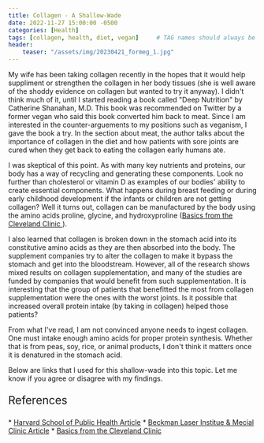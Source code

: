 ```yaml
---
title: Collagen - A Shallow-Wade
date: 2022-11-27 15:00:00 -0500
categories: [Health]
tags: [collagen, health, diet, vegan]     # TAG names should always be lowercase
header:
    teaser: "/assets/img/20230421_formeg_1.jpg"
---
```


My wife has been taking collagen recently in the hopes that it would help suppliment or strengthen the collagen in her body tissues (she is well aware of the shoddy evidence on collagen but wanted to try it anyway). I didn't think much of it, until I started reading a book called "Deep Nutrition" by Catherine Shanahan, M.D. This book was recommended on Twitter by a former vegan who said this book converted him back to meat. Since I am interested in the counter-arguements to my positions such as veganism, I gave the book a try. In the section about meat, the author talks about the importance of collagen in the diet and how patients with sore joints are cured when they get back to eating the collagen early humans ate.

I was skeptical of this point. As with many key nutrients and proteins, our body has a way of recycling and generating these components. Look no further than cholesterol or vitamin D as examples of our bodies' ability to create essential components. What happens during breast feeding or during early childhood development if the infants or children are not getting collagen? Well it turns out, collagen can be manufactured by the body using the amino acids proline, glycine, and hydroxyproline (<a href="https://my.clevelandclinic.org/health/articles/23089-collagen#:~:text=The%20main%20amino%20acids%20that,in%20a%20triple%20helix%20structure" target="_blank">Basics from the Cleveland Clinic </a>).

I also learned that collagen is broken down in the stomach acid into its constitutive amino acids as they are then absorbed into the body. The supplement companies try to alter the collagen to make it bypass the stomach and get into the bloodstream. However, all of the research shows mixed results on collagen supplementation, and many of the studies are funded by companies that would benefit from such supplementation. It is interesting that the group of patients that benefitted the most from collagen supplementation were the ones with the worst joints. Is it possible that increased overall protein intake (by taking in collagen) helped those patients?

From what I've read, I am not convinced anyone needs to ingest collagen. One must intake enough amino acids for proper protein synthesis. Whether that is from peas, soy, rice, or animal products, I don't think it matters once it is denatured in the stomach acid.

Below are links that I used for this shallow-wade into this topic. Let me know if you agree or disagree with my findings. 

<p style="font-size:160%;"> References </p>
* <a href="https://www.hsph.harvard.edu/nutritionsource/collagen/" target="_blank">Harvard School of Public Health Article</a>
* <a href="https://www.bli.uci.edu/the-real-deal-on-collagen/#:~:text=Although%20collagen%20is%20found%20naturally,build%20collagen%2C%E2%80%9D%20Wright%20says" target="_blank">Beckman Laser Institue & Mecial Clinic Article</a>
* <a href="https://my.clevelandclinic.org/health/articles/23089-collagen#:~:text=The%20main%20amino%20acids%20that,in%20a%20triple%20helix%20structure" target="_blank">Basics from the Cleveland Clinic</a>




